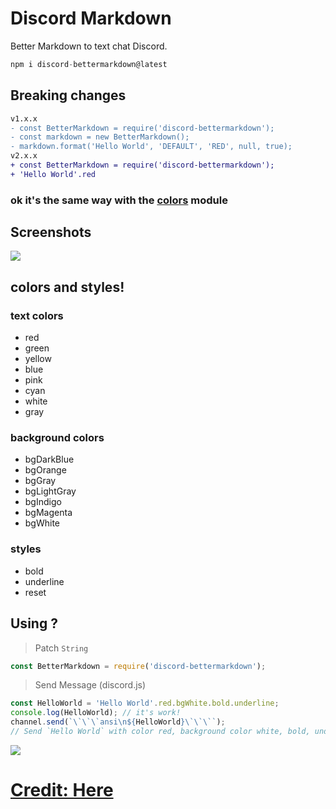 # Discord Markdown
 Better Markdown to text chat Discord.
```js
npm i discord-bettermarkdown@latest
```

## Breaking changes
```diff
v1.x.x
- const BetterMarkdown = require('discord-bettermarkdown');
- const markdown = new BetterMarkdown();
- markdown.format('Hello World', 'DEFAULT', 'RED', null, true);
v2.x.x
+ const BetterMarkdown = require('discord-bettermarkdown');
+ 'Hello World'.red
```

### ok it's the same way with the [colors](https://www.npmjs.com/package/colors) module

## Screenshots
<img src = 'https://cdn.discordapp.com/attachments/878276279105884210/1063811425346265150/68747470733a2f2f63646e2e646973636f72646170702e636f6d2f6174746163686d656e74732f3733393933373530373736383237303933392f313036313938393531353834333038303239322f414e53492e706e67.png'>


## colors and styles!

### text colors

  - red
  - green
  - yellow
  - blue
  - pink
  - cyan
  - white
  - gray

### background colors

  - bgDarkBlue
  - bgOrange
  - bgGray
  - bgLightGray
  - bgIndigo
  - bgMagenta
  - bgWhite
### styles

  - bold
  - underline
  - reset

## Using ?
> Patch `String`
```js
const BetterMarkdown = require('discord-bettermarkdown');
```
> Send Message (discord.js)
```js
const HelloWorld = 'Hello World'.red.bgWhite.bold.underline;
console.log(HelloWorld); // it's work!
channel.send(`\`\`\`ansi\n${HelloWorld}\`\`\``);
// Send `Hello World` with color red, background color white, bold, underline
```
<img src='https://cdn.discordapp.com/attachments/878276279105884210/1063813331980386334/image.png'>

# [<strong>Credit: Here</strong>](https://gist.github.com/kkrypt0nn/a02506f3712ff2d1c8ca7c9e0aed7c06)